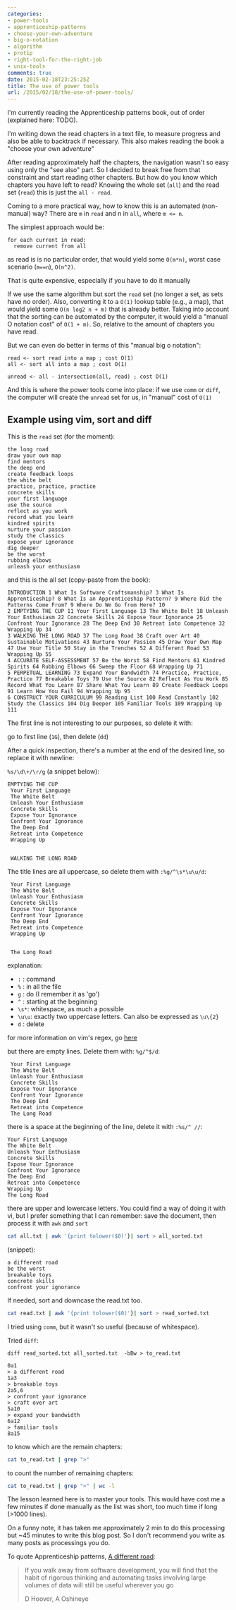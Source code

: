 ```yaml
---
categories:
- power-tools
- apprenticeship-patterns
- choose-your-own-adventure
- big-o-notation
- algorithm
- protip
- right-tool-for-the-right-job
- unix-tools
comments: true
date: 2015-02-18T23:25:25Z
title: The use of power tools
url: /2015/02/18/the-use-of-power-tools/
---
```


I'm currently reading the Apprenticeship patterns book, out of order (explained here: TODO).

I'm writing down the read chapters in a text file, to measure progress and also be able to backtrack if necessary. This also makes reading the book a "choose your own adventure"

After reading approximately half the chapters, the navigation wasn't so easy using only the "see also" part. So I decided to break free from that constraint and start reading other chapters. But how do you know which chapters you have left to read? Knowing the whole set (``all``) and the read set (``read``) this is just the ``all - read``.

Coming to a more practical way, how to know this is an automated (non-manual) way? There are ``m`` in ``read`` and n in ``all``, where ``m <= n``.

The simplest approach would be:

```
for each current in read:
  remove current from all
```

as read is is no particular order, that would yield some ``O(m*n)``, worst case scenario (``m==n``), ``O(n^2)``.

That is quite expensive, especially if you have to do it manually

If we use the same algorithm but sort the ``read`` set (no longer a set, as sets have no order). Also, converting it to a ``O(1)`` lookup table (e.g., a map), that would yield some ``O(n log2 n + m)`` that is already better. Taking into account that the sorting can be automated by the computer, it would yield a "manual O notation cost" of ``O(1 + m)``. So, relative to the amount of chapters you have read.

But we can even do better in terms of this "manual big o notation":

```
read <- sort read into a map ; cost O(1)
all <- sort all into a map ; cost O(1)

unread <- all - intersection(all, read) ; cost O(1)
```

And this is where the power tools come into place: if we use ``comm`` or ``diff``, the computer will create  the ````unread```` set for us, in "manual" cost of ``O(1)``

## Example using vim, sort and diff

This is the ``read`` set (for the moment):
```
the long road
draw your own map
find mentors
the deep end
create feedback loops
the white belt
practice, practice, practice
concrete skills
your first language
use the source
reflect as you work
record what you learn
kindred spirits
nurture your passion
study the classics
expose your ignorance
dig deeper
be the worst
rubbing elbows
unleash your enthusiasm
```

and this is the all set (copy-paste from the book):

```
INTRODUCTION 1 What Is Software Craftsmanship? 3 What Is Apprenticeship? 8 What Is an Apprenticeship Pattern? 9 Where Did the Patterns Come From? 9 Where Do We Go from Here? 10
2 EMPTYING THE CUP 11 Your First Language 13 The White Belt 18 Unleash Your Enthusiasm 22 Concrete Skills 24 Expose Your Ignorance 25 Confront Your Ignorance 28 The Deep End 30 Retreat into Competence 32 Wrapping Up 34
3 WALKING THE LONG ROAD 37 The Long Road 38 Craft over Art 40 Sustainable Motivations 43 Nurture Your Passion 45 Draw Your Own Map 47 Use Your Title 50 Stay in the Trenches 52 A Different Road 53 Wrapping Up 55
4 ACCURATE SELF-ASSESSMENT 57 Be the Worst 58 Find Mentors 61 Kindred Spirits 64 Rubbing Elbows 66 Sweep the Floor 68 Wrapping Up 71
5 PERPETUAL LEARNING 73 Expand Your Bandwidth 74 Practice, Practice, Practice 77 Breakable Toys 79 Use the Source 82 Reflect As You Work 85 Record What You Learn 87 Share What You Learn 89 Create Feedback Loops 91 Learn How You Fail 94 Wrapping Up 95
6 CONSTRUCT YOUR CURRICULUM 99 Reading List 100 Read Constantly 102 Study the Classics 104 Dig Deeper 105 Familiar Tools 109 Wrapping Up 111
```
The first line is not interesting to our purposes, so delete it with:

go to first line (``1G``), then delete (``dd``)

After a quick inspection, there's a number at the end of the desired line, so replace it with newline:

``%s/\d\+/\r/g`` (a snippet below):

```
EMPTYING THE CUP 
 Your First Language
 The White Belt 
 Unleash Your Enthusiasm 
 Concrete Skills 
 Expose Your Ignorance
 Confront Your Ignorance 
 The Deep End 
 Retreat into Competence 
 Wrapping Up 


 WALKING THE LONG ROAD 
```

The title lines are all uppercase, so delete them with ``:%g/^\s*\u\u/d``:

```
 Your First Language 
 The White Belt 
 Unleash Your Enthusiasm
 Concrete Skills 
 Expose Your Ignorance
 Confront Your Ignorance
 The Deep End
 Retreat into Competence
 Wrapping Up 
 
 
 The Long Road 
```

explanation:

  * ``:`` : command
  * ``%`` : in all the file
  * ``g`` : do (I remember it as 'go')
  * ``^`` : starting at the beginning
  * ``\s*``: whitespace, as much a possible
  * ``\u\u``: exactly two uppercase letters. Can also be expressed as ``\u\{2}``
  * ``d`` : delete

for more information on vim's regex, go [here](http://vimregex.com/)

but there are empty lines. Delete them with: ``%g/^$/d``:

```
 Your First Language
 The White Belt
 Unleash Your Enthusiasm
 Concrete Skills
 Expose Your Ignorance 
 Confront Your Ignorance
 The Deep End 
 Retreat into Competence
 The Long Road
```

there is a space at the beginning of the line, delete it with ``:%s/^ //``:

```
Your First Language 
The White Belt 
Unleash Your Enthusiasm 
Concrete Skills 
Expose Your Ignorance  
Confront Your Ignorance 
The Deep End  
Retreat into Competence 
Wrapping Up  
The Long Road  
```

there are upper and lowercase letters. You could find a way of doing it with vi, but I prefer something that I can remember: save the document, then process it with ``awk`` and ``sort``

```bash
cat all.txt | awk '{print tolower($0)'}| sort > all_sorted.txt
```

(snippet):

```
a different road 
be the worst 
breakable toys 
concrete skills 
confront your ignorance 
```

If needed, sort and downcase the read.txt too.

```bash
cat read.txt | awk '{print tolower($0)'}| sort > read_sorted.txt
```

I tried using ``comm``, but it wasn't so useful (because of whitespace).

Tried ``diff``:

```
diff read_sorted.txt all_sorted.txt  -bBw > to_read.txt

0a1
> a different road 
1a3
> breakable toys 
2a5,6
> confront your ignorance 
> craft over art 
5a10
> expand your bandwidth 
6a12
> familiar tools 
8a15
```

to know which are the remain chapters:

```bash
cat to_read.txt | grep ">"
```

to count the number of remaining chapters:

```bash
cat to_read.txt | grep ">" | wc -l
```

The lesson learned here is to master your tools. This would have cost me a few minutes if done manually as the list was short, too much time if long (>1000 lines).

On a funny note, it has taken me approximately 2 min to do this processing but ~45 minutes to write this blog post. So I don't recommend you write as many posts as processings you do.

To quote Apprenticeship patterns, [A different road](http://chimera.labs.oreilly.com/books/1234000001813/ch03.html#solution_id16):

> If you walk away from software development, you will find that the habit of rigorous thinking and automating tasks involving large volumes of data will still be useful wherever you go
>
> D Hoover, A Oshineye